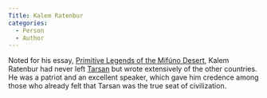 ```yaml
---
Title: Kalem Ratenbur
categories:
  - Person
  - Author
---
```


Noted for his essay, [Primitive Legends of the Mifúno Desert](), Kalem Ratenbur had never left [Tarsan]() but wrote extensively of the other countries. He was a patriot and an excellent speaker, which gave him credence among those who already felt that Tarsan was the true seat of civilization.
